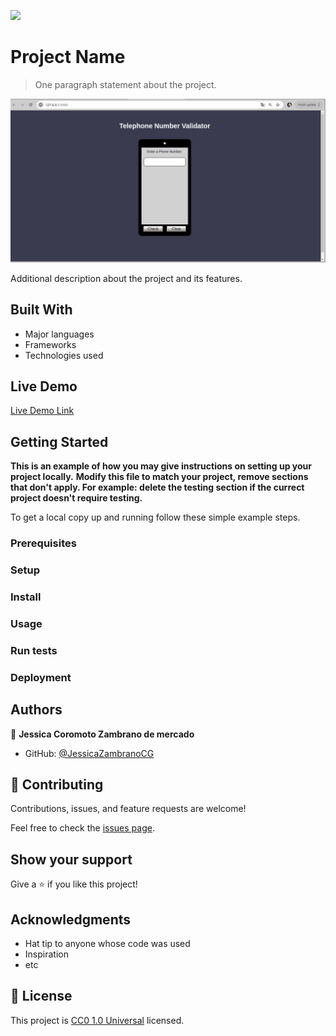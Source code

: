 ![](https://img.shields.io/badge/Uneweb-blue)

# Project Name

> One paragraph statement about the project.

![screenshot](./app_screenshot.png)

Additional description about the project and its features.

## Built With

- Major languages
- Frameworks
- Technologies used

## Live Demo

[Live Demo Link](https://jessicazambranocg.github.io/Project-Telephone-Number-Validator/)


## Getting Started

**This is an example of how you may give instructions on setting up your project locally.**
**Modify this file to match your project, remove sections that don't apply. For example: delete the testing section if the currect project doesn't require testing.**


To get a local copy up and running follow these simple example steps.

### Prerequisites

### Setup

### Install

### Usage

### Run tests

### Deployment



## Authors

👤 **Jessica Coromoto Zambrano de mercado**

- GitHub: [@JessicaZambranoCG](https://github.com/JessicaZambranoCG)


## 🤝 Contributing

Contributions, issues, and feature requests are welcome!

Feel free to check the [issues page](https://github.com/JessicaZambranoCG/Project-Telephone-Number-Validator/issues).

## Show your support

Give a ⭐️ if you like this project!

## Acknowledgments

- Hat tip to anyone whose code was used
- Inspiration
- etc

## 📝 License

This project is [CC0 1.0 Universal](LICENSE) licensed.